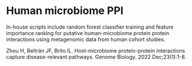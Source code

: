 # Human microbiome PPI

In-house scripts include random forest classifier training and feature importance ranking for putative human-microbiome protein protein interactions using metagenomic data from human cohort studies.

Zhou H, Beltrán JF, Brito IL. Host-microbiome protein-protein interactions capture disease-relevant pathways. Genome Biology. 2022 Dec;23(1):1-8.
